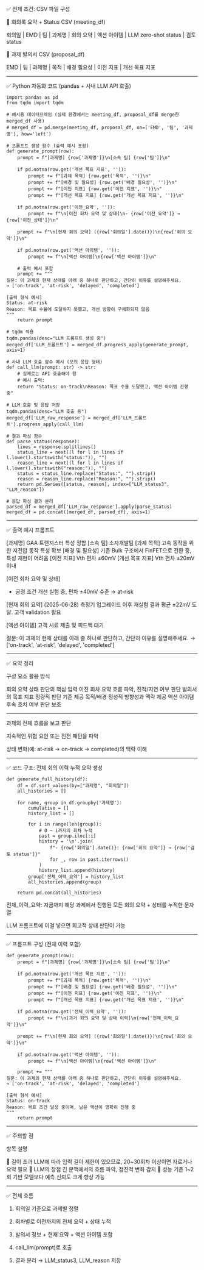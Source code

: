 

✅ 전제 조건: CSV 파일 구성

📁 회의록 요약 + Status CSV (meeting_df)

회의일 | EMD | 팀 | 과제명 | 회의 요약 | 액션 아이템 | LLM zero-shot status | 검토 status

📁 과제 발의서 CSV (proposal_df)

EMD | 팀 | 과제명 | 목적 | 배경 필요성 | 이전 지표 | 개선 목표 지표


---

✅ Python 자동화 코드 (pandas + 사내 LLM API 호출)
```
import pandas as pd
from tqdm import tqdm

# 예시용 데이터프레임 (실제 환경에서는 meeting_df, proposal_df를 merge한 merged_df 사용)
# merged_df = pd.merge(meeting_df, proposal_df, on=['EMD', '팀', '과제명'], how='left')

# 프롬프트 생성 함수 (출력 예시 포함)
def generate_prompt(row):
    prompt = f"[과제명] {row['과제명']}\n[소속 팀] {row['팀']}\n"
    
    if pd.notna(row.get('개선 목표 지표', '')):
        prompt += f"[과제 목적] {row.get('목적', '')}\n"
        prompt += f"[배경 및 필요성] {row.get('배경 필요성', '')}\n"
        prompt += f"[이전 지표] {row.get('이전 지표', '')}\n"
        prompt += f"[개선 목표 지표] {row.get('개선 목표 지표', '')}\n"

    if pd.notna(row.get('이전_요약', '')):
        prompt += f"\n[이전 회차 요약 및 상태]\n- {row['이전_요약']} → {row['이전_상태']}\n"

    prompt += f"\n[현재 회의 요약] ({row['회의일'].date()})\n{row['회의 요약']}\n"
    
    if pd.notna(row.get('액션 아이템', '')):
        prompt += f"\n[액션 아이템]\n{row['액션 아이템']}\n"

    # 출력 예시 포함
    prompt += """
질문: 이 과제의 현재 상태를 아래 중 하나로 판단하고, 간단히 이유를 설명해주세요.
→ ['on-track', 'at-risk', 'delayed', 'completed']

[출력 형식 예시]
Status: at-risk
Reason: 목표 수율에 도달하지 못했고, 개선 방향이 구체화되지 않음
"""
    return prompt

# tqdm 적용
tqdm.pandas(desc="LLM 프롬프트 생성 중")
merged_df['LLM_프롬프트'] = merged_df.progress_apply(generate_prompt, axis=1)

# 사내 LLM 호출 함수 예시 (모의 응답 형태)
def call_llm(prompt: str) -> str:
    # 실제로는 API 호출해야 함
    # 예시 출력:
    return "Status: on-track\nReason: 목표 수율 도달했고, 액션 아이템 진행 중"

# LLM 호출 및 응답 저장
tqdm.pandas(desc="LLM 호출 중")
merged_df['LLM_raw_response'] = merged_df['LLM_프롬프트'].progress_apply(call_llm)

# 결과 파싱 함수
def parse_status(response):
    lines = response.splitlines()
    status_line = next((l for l in lines if l.lower().startswith("status:")), "")
    reason_line = next((l for l in lines if l.lower().startswith("reason:")), "")
    status = status_line.replace("Status:", "").strip()
    reason = reason_line.replace("Reason:", "").strip()
    return pd.Series([status, reason], index=["LLM_status3", "LLM_reason"])

# 응답 파싱 결과 분리
parsed_df = merged_df['LLM_raw_response'].apply(parse_status)
merged_df = pd.concat([merged_df, parsed_df], axis=1)
```
---

✅ 출력 예시 프롬프트

[과제명] GAA 트랜지스터 특성 정합
[소속 팀] 소자개발팀
[과제 목적] 고속 동작을 위한 저전압 동작 특성 확보
[배경 및 필요성] 기존 Bulk 구조에서 FinFET으로 전환 중, 특성 재현이 어려움
[이전 지표] Vth 편차 ±60mV
[개선 목표 지표] Vth 편차 ±20mV 이내

[이전 회차 요약 및 상태]
- 공정 조건 개선 실험 중, 편차 ±40mV 수준 → at-risk

[현재 회의 요약] (2025-06-28)
측정기 업그레이드 이후 재실험 결과 평균 ±22mV 도달. 고객 validation 필요

[액션 아이템]
고객 시료 제출 및 피드백 대기

질문: 이 과제의 현재 상태를 아래 중 하나로 판단하고, 간단히 이유를 설명해주세요.
→ ['on-track', 'at-risk', 'delayed', 'completed']


---

✅ 요약 정리

구성 요소	활용 방식

회의 요약	상태 판단의 핵심 입력
이전 회차 요약	흐름 파악, 진척/지연 여부 판단
발의서의 목표 지표	정량적 판단 기준 제공
목적/배경	정성적 방향성과 맥락 제공
액션 아이템	후속 조치 여부 판단 보조

---

 
과제의 전체 흐름을 보고 판단

지속적인 위험 요인 또는 진전 패턴을 파악

상태 변화(예: at-risk → on-track → completed)의 맥락 이해



---

✅ 코드 구조: 전체 회의 이력 누적 요약 생성

```
def generate_full_history(df):
    df = df.sort_values(by=["과제명", "회의일"])
    all_histories = []

    for name, group in df.groupby('과제명'):
        cumulative = []
        history_list = []

        for i in range(len(group)):
            # 0 ~ i까지의 회차 누적
            past = group.iloc[:i]
            history = '\n'.join(
                f"- {row['회의일'].date()}: {row['회의 요약']} → {row['검토 status']}"
                for _, row in past.iterrows()
            )
            history_list.append(history)
        group['전체_이력_요약'] = history_list
        all_histories.append(group)

    return pd.concat(all_histories)

```
전체_이력_요약: 지금까지 해당 과제에서 진행된 모든 회의 요약 + 상태를 누적한 문자열

LLM 프롬프트에 이걸 넣으면 회고적 상태 판단이 가능



---

✅ 프롬프트 구성 (전체 이력 포함)

```
def generate_prompt(row):
    prompt = f"[과제명] {row['과제명']}\n[소속 팀] {row['팀']}\n"

    if pd.notna(row.get('개선 목표 지표', '')):
        prompt += f"[과제 목적] {row.get('목적', '')}\n"
        prompt += f"[배경 및 필요성] {row.get('배경 필요성', '')}\n"
        prompt += f"[이전 지표] {row.get('이전 지표', '')}\n"
        prompt += f"[개선 목표 지표] {row.get('개선 목표 지표', '')}\n"

    if pd.notna(row.get('전체_이력_요약', '')):
        prompt += f"\n[과거 회의 요약 및 상태 이력]\n{row['전체_이력_요약']}\n"

    prompt += f"\n[현재 회의 요약] ({row['회의일'].date()})\n{row['회의 요약']}\n"

    if pd.notna(row.get('액션 아이템', '')):
        prompt += f"\n[액션 아이템]\n{row['액션 아이템']}\n"

    prompt += """
질문: 이 과제의 현재 상태를 아래 중 하나로 판단하고, 간단히 이유를 설명해주세요.
→ ['on-track', 'at-risk', 'delayed', 'completed']

[출력 형식 예시]
Status: on-track
Reason: 목표 조건 달성 중이며, 남은 액션이 명확히 진행 중
"""
    return prompt

```
---

✅ 주의할 점

항목	설명

📏 길이 초과	LLM에 따라 입력 길이 제한이 있으므로, 20~30회차 이상이면 자르거나 요약 필요
🧠 LLM의 장점	긴 문맥에서의 흐름 파악, 점진적 변화 감지
🧪 성능	기존 1~2회 기반 모델보다 예측 신뢰도 크게 향상 가능



---

✅ 전체 흐름

1. 회의일 기준으로 과제별 정렬


2. 회차별로 이전까지의 전체 요약 + 상태 누적


3. 발의서 정보 + 현재 요약 + 액션 아이템 포함


4. call_llm(prompt)로 호출


5. 결과 분리 → LLM_status3, LLM_reason 저장



 

 
